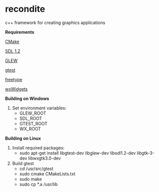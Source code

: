 recondite
=========

c++ framework for creating graphics applications

**Requirements**

[CMake](http://www.cmake.org/)

[SDL 1.2](http://www.libsdl.org/)

[GLEW](http://glew.sourceforge.net/)

[gtest](http://code.google.com/p/googletest/)

[freetype](http://www.freetype.org/)

[wxWidgets](http://www.wxwidgets.org/)

**Building on Windows**

1.  Set environment variables:
    - GLEW_ROOT
    - SDL_ROOT
    - GTEST_ROOT
    - WX_ROOT

**Building on Linux**

1.  Install required packages:  
    -   sudo apt-get install libgtest-dev libglew-dev libsdl1.2-dev libgtk-3-dev libwxgtk3.0-dev
2.  Build gtest
    - cd /usr/src/gtest
    - sudo cmake CMakeLists.txt
    - sudo make
    - sudo cp *.a /usr/lib
